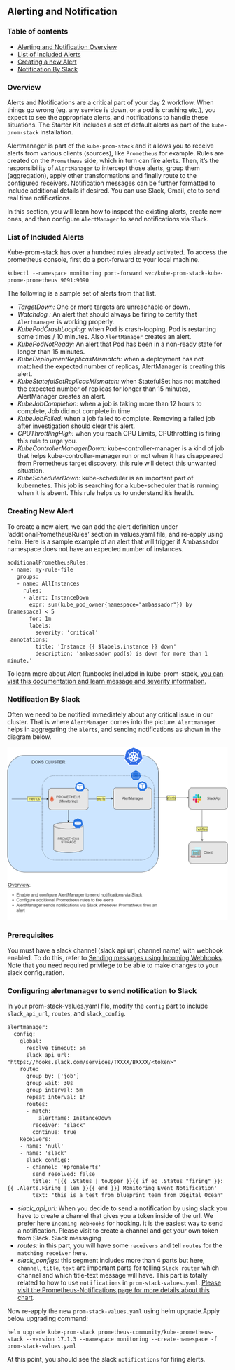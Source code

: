 ## Alerting and Notification

### Table of contents

- [Alerting and Notification Overview](#Alerting-and-Notification-Overview)
- [List of Included Alerts](#List-of-Included-Alerts)
- [Creating a new Alert](#Creating-a-new-Alert)
- [Notification By Slack](#Notification-By-Slack)

### Overview

Alerts and Notifications are a critical part of your day 2 workflow. When things go wrong (eg. any service is down, or a pod is crashing etc.), you expect to see the appropriate alerts, and notifications to handle these situations. The Starter Kit includes a set of default alerts as part of the `kube-prom-stack` installation.

Alertmanager is part of the `kube-prom-stack` and it allows you to receive alerts from various clients (sources), like `Prometheus` for example. Rules are created on the `Prometheus` side, which in turn can fire alerts. Then, it’s the responsibility of `AlertManager` to intercept those alerts, group them (aggregation), apply other transformations and finally route to the configured receivers. Notification messages can be further formatted to include additional details if desired. You can use Slack, Gmail, etc to send real time notifications.

In this section, you will learn how to inspect the existing alerts, create new ones, and then configure `AlertManager` to send notifications via `Slack`.

### List of Included Alerts

Kube-prom-stack has over a hundred rules already activated.
To access the prometheus console, first do a port-forward to your local machine.

```shell
kubectl --namespace monitoring port-forward svc/kube-prom-stack-kube-prome-prometheus 9091:9090

```

The following is a sample set of alerts from that list.

- *TargetDown:* One or more targets are unreachable or down.
- *Watchdog :* An alert that should always be firing to certify that `Alertmanager` is working properly.
- *KubePodCrashLooping:* when Pod is crash-looping, Pod is restarting some times / 10 minutes. Also `AlertManager` creates an alert.
- *KubePodNotReady:* An alert that Pod has been in a non-ready state for longer than 15 minutes.
- *KubeDeploymentReplicasMismatch:* when a deployment has not matched the expected number of replicas, AlertManager is creating this alert.
- *KubeStatefulSetReplicasMismatch:* when StatefulSet has not matched the expected number of replicas for longer than 15 minutes, AlertManager creates an alert.
- *KubeJobCompletion:* when a job is taking more than 12 hours to complete, Job did not complete in time
- *KubeJobFailed:* when a job failed to complete. Removing a failed job after investigation should clear this alert.
- *CPUThrottlingHigh:* when you reach CPU Limits, CPUthrottling is firing this rule to urge you.
- *KubeControllerManagerDown:* kube-controller-manager is a kind of job that helps kube-controller-manager run or not when it has disappeared from Prometheus target discovery. this rule will detect this unwanted situation.
- *KubeSchedulerDown:* kube-scheduler is an important part of kubernetes. This job is searching for a kube-scheduler that is running when it is absent. This rule helps us to understand it’s health.

### Creating New Alert

To create a new alert, we can add the alert definition under ‘additionalPrometheusRules’ section in values.yaml file, and re-apply using helm.
Here is a sample example of an alert that will trigger if Ambassador namespace does not have an expected number of instances.

```shell
additionalPrometheusRules: 
 - name: my-rule-file
   groups:
   - name: AllInstances
     rules:
     - alert: InstanceDown
       expr: sum(kube_pod_owner{namespace="ambassador"}) by (namespace) < 5
       for: 1m
       labels:
         severity: 'critical'
 annotations:
         title: 'Instance {{ $labels.instance }} down'
         description: 'ambassador pod(s) is down for more than 1 minute.'
```

 To learn more about Alert Runbooks included in kube-prom-stack, [you can visit this documentation and learn message and severity information.](https://github.com/kubernetes-monitoring/kubernetes-mixin/blob/master/runbook.md#alert-name-cputhrottlinghigh)

### Notification By Slack

Often we need to be notified immediately about any critical issue in our cluster. That is where `AlertManager` comes into the picture. `Alertmanager` helps in aggregating the `alerts`, and sending notifications as shown in the diagram below.

![AlertManager Filtering](res/img/Prometheus-Notification-via-Slack.png)

### Prerequisites

You must have a slack channel (slack api url, channel name) with webhook enabled. To do this, refer to [Sending messages using Incoming Webhooks](https://api.slack.com/messaging/webhooks). Note that you need required privilege to be able to make changes to your slack configuration.

### Configuring alertmanager to send notification to Slack

In your prom-stack-values.yaml file, modify the `config` part to include `slack_api_url`, `routes`, and `slack_config`.

```shell
alertmanager:  
  config:
    global:
      resolve_timeout: 5m
      slack_api_url: "https://hooks.slack.com/services/TXXXX/BXXXX/<token>"
    route:
      group_by: ['job']
      group_wait: 30s
      group_interval: 5m
      repeat_interval: 1h
      routes:
      - match:
          alertname: InstanceDown
        receiver: 'slack'
        continue: true
    Receivers:
    - name: 'null'
    - name: 'slack'
      slack_configs:
      - channel: '#promalerts'
        send_resolved: false
        title: '[{{ .Status | toUpper }}{{ if eq .Status "firing" }}:{{ .Alerts.Firing | len }}{{ end }}] Monitoring Event Notification'
        text: "this is a test from blueprint team from Digital Ocean"
```

- *slack_api_url:* When you decide to send a notification by using slack you have to create a channel that gives you a token inside of the url. We prefer here `Incoming WebHooks` for hooking. it is the easiest way to send a notification. Please visit to create a channel and get your own token from Slack. Slack messaging
- *routes:* in this part, you will have some `receivers` and tell `routes` for the `matching receiver` here.
- *slack_configs:* this segment includes more than 4 parts but here, `channel`, `title`, `text` are important parts for telling `Slack router` which channel and which title-text message will have. This part is totally related to how to use `notifications` in `prom-stack-values.yaml`. [Please visit the Prometheus-Notifications page for more details about this chart](https://prometheus.io/docs/alerting/latest/notification_examples/).

Now re-apply the new `prom-stack-values.yaml` using helm upgrade.Apply below upgrading command:

```shell
helm upgrade kube-prom-stack prometheus-community/kube-prometheus-stack --version 17.1.3 --namespace monitoring --create-namespace -f prom-stack-values.yaml

```

At this point, you should see the slack `notifications` for firing alerts.
